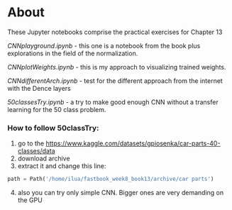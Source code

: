 # About
These Jupyter notebooks comprise the practical exercises for Chapter 13

*CNNplayground.ipynb* - this one is a notebook from the book plus explorations in the field of the normalization.

*CNNplotWeights.ipynb* - this is my approach to visualizing trained weights.

*CNNdifferentArch.ipynb* - test for the different approach from the internet with the Dence layers

*50classesTry.ipynb* - a try to make good enough CNN without a transfer learning for the 50 class problem.

### How to follow 50classTry:
1) go to the https://www.kaggle.com/datasets/gpiosenka/car-parts-40-classes/data
2) download archive
3) extract it and change this line:
```python
path = Path('/home/ilua/fastbook_week8_book13/archive/car parts')
```
4) also you can try only simple CNN. Bigger ones are very demanding on the GPU